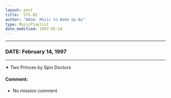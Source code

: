 ```yaml
---
layout: post
title:  STS-82
author: "NASA: Music to Wake Up By"
type: MusicPlaylist
date_modified: 1997-02-14
---
```


----
### DATE: February 14, 1997
----
✦ Two Princes by Spin Doctors

#### Comment:
* No mission comment
